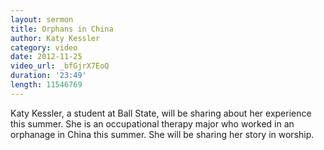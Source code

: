 ```yaml
---
layout: sermon
title: Orphans in China
author: Katy Kessler
category: video
date: 2012-11-25
video_url: _bfGjrX7EoQ
duration: '23:49'
length: 11546769
---
```


Katy Kessler, a student at Ball State, will be sharing about her experience this summer. She is an occupational therapy major who worked in an orphanage in China this summer. She will be sharing her story in worship.


